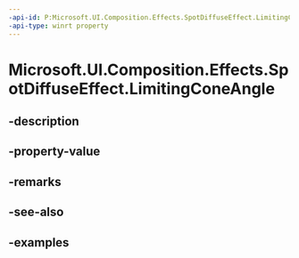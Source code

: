 ```yaml
---
-api-id: P:Microsoft.UI.Composition.Effects.SpotDiffuseEffect.LimitingConeAngle
-api-type: winrt property
---
```


# Microsoft.UI.Composition.Effects.SpotDiffuseEffect.LimitingConeAngle

<!--
public float LimitingConeAngle { get; set; }
-->


## -description

## -property-value

## -remarks

## -see-also

## -examples


